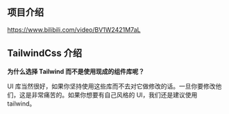 ## 项目介绍

https://www.bilibili.com/video/BV1W2421M7aL

## TailwindCss 介绍

**为什么选择 Tailwind 而不是使用现成的组件库呢？**

UI 库当然很好，如果你坚持使用这些库而不去对它做修改的话。一旦你要修改他们，这是非常痛苦的。如果你想要有自己风格的 UI，我们还是建议使用 tailwind。







